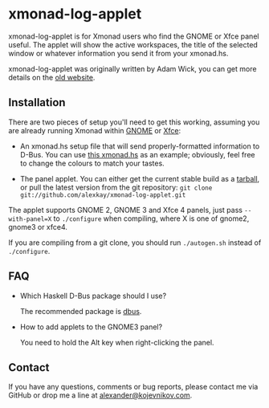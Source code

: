 # xmonad-log-applet

xmonad-log-applet is for Xmonad users who find the GNOME or Xfce panel
useful. The applet will show the active workspaces, the title of the selected
window or whatever information you send it from your xmonad.hs.

xmonad-log-applet was originally written by Adam Wick, you can get more details
on the [old website][0].

## Installation

There are two pieces of setup you'll need to get this working, assuming you are
already running Xmonad within [GNOME][1] or [Xfce][2]:

* An xmonad.hs setup file that will send properly-formatted information to
  D-Bus. You can use [this xmonad.hs][3] as an example; obviously, feel free to
  change the colours to match your tastes.

* The panel applet. You can either get the current stable build as a
  [tarball][4], or pull the latest version from the git repository: `git clone
  git://github.com/alexkay/xmonad-log-applet.git`

The applet supports GNOME 2, GNOME 3 and Xfce 4 panels, just pass
`--with-panel=X` to `./configure` when compiling, where X is one of gnome2,
gnome3 or xfce4.

If you are compiling from a git clone, you should run `./autogen.sh` instead of
`./configure`.

## FAQ

* Which Haskell D-Bus package should I use?

  The recommended package is [dbus][5].

* How to add applets to the GNOME3 panel?

  You need to hold the Alt key when right-clicking the panel.

## Contact

If you have any questions, comments or bug reports, please contact me via GitHub
or drop me a line at <alexander@kojevnikov.com>.

[0]: http://uhsure.com/xmonad-log-applet.html
[1]: http://www.haskell.org/haskellwiki/Xmonad/Using_xmonad_in_Gnome
[2]: http://www.haskell.org/haskellwiki/Xmonad/Using_xmonad_in_XFCE
[3]: https://github.com/alexkay/xmonad-log-applet/blob/master/xmonad.hs
[4]: https://github.com/downloads/alexkay/xmonad-log-applet/xmonad-log-applet-2.0.0.tar.gz
[5]: http://hackage.haskell.org/package/dbus
[6]: http://versia.com/2011/09/xmonad-log-applet-gnome-xfce/
